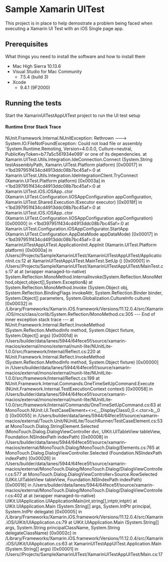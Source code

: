 # Sample Xamarin UITest

This project is in place to help demostrate a problem being faced when executing a Xamarin UI Test with an iOS Single page app.

## Prerequisites

What things you need to install the software and how to install them

- Mac High Sierra 10.13.6
- Visual Studio for Mac Community
  - 7.5.4 (build 3)
- Xcode
  - 9.4.1 (9F2000)
  
## Running the tests

Start the XamarinUITestAppUITest project to run the UI test setup

#### Runtime Error Stack Trace

NUnit.Framework.Internal.NUnitException: Rethrown ---> System.IO.FileNotFoundException: Could not load file or assembly 'System.Runtime.Remoting, Version=4.0.0.0, Culture=neutral, PublicKeyToken=b77a5c561934e089' or one of its dependencies.
  at Xamarin.UITest.Utils.Integration.IdeConnection.Connect (System.String testAssemblyPath, Xamarin.UITest.Platform platform) [0x00017] in <1bd397951f434cd4913ddc08b7bc45af>:0
  at Xamarin.UITest.Utils.Integration.IdeIntegrationClient.TryConnect (Xamarin.UITest.Platform platform) [0x0003a] in <1bd397951f434cd4913ddc08b7bc45af>:0
  at Xamarin.UITest.iOS.iOSApp..ctor (Xamarin.UITest.Configuration.IiOSAppConfiguration appConfiguration, Xamarin.UITest.Shared.Execution.IExecutor executor) [0x0018f] in <1bd397951f434cd4913ddc08b7bc45af>:0
  at Xamarin.UITest.iOS.iOSApp..ctor (Xamarin.UITest.Configuration.IiOSAppConfiguration appConfiguration) [0x00000] in <1bd397951f434cd4913ddc08b7bc45af>:0
  at Xamarin.UITest.Configuration.iOSAppConfigurator.StartApp (Xamarin.UITest.Configuration.AppDataMode appDataMode) [0x00017] in <1bd397951f434cd4913ddc08b7bc45af>:0
  at XamarinUITestAppUITest.ApplicationInit.AppInit (Xamarin.UITest.Platform platform) [0x0000a] in /Users/<useraccount>/Projects/SampleXamarinUITest/XamarinUITestAppUITest/ApplicationInit.cs:12
  at XamarinUITestAppUITest.MainTest.SetUp () [0x00001] in /Users/<useraccount>/Projects/SampleXamarinUITest/XamarinUITestAppUITest/MainTest.cs:17
  at at (wrapper managed-to-native) System.Reflection.MonoMethod.InternalInvoke(System.Reflection.MonoMethod,object,object[],System.Exception&)
  at System.Reflection.MonoMethod.Invoke (System.Object obj, System.Reflection.BindingFlags invokeAttr, System.Reflection.Binder binder, System.Object[] parameters, System.Globalization.CultureInfo culture) [0x00032] in /Library/Frameworks/Xamarin.iOS.framework/Versions/11.12.0.4/src/Xamarin.iOS/mcs/class/corlib/System.Reflection/MonoMethod.cs:305
  --- End of inner exception stack trace ---
  at NUnit.Framework.Internal.Reflect.InvokeMethod (System.Reflection.MethodInfo method, System.Object fixture, System.Object[] args) [0x0001d] in /Users/builder/data/lanes/5944/64fece5f/source/xamarin-macios/external/mono/external/nunit-lite/NUnitLite-1.0.0/src/framework/Internal/Reflect.cs:220
  at NUnit.Framework.Internal.Reflect.InvokeMethod (System.Reflection.MethodInfo method, System.Object fixture) [0x00000] in /Users/builder/data/lanes/5944/64fece5f/source/xamarin-macios/external/mono/external/nunit-lite/NUnitLite-1.0.0/src/framework/Internal/Reflect.cs:199
  at NUnit.Framework.Internal.Commands.OneTimeSetUpCommand.Execute (NUnit.Framework.Internal.TestExecutionContext context) [0x00058] in /Users/builder/data/lanes/5944/64fece5f/source/xamarin-macios/external/mono/external/nunit-lite/NUnitLite-1.0.0/src/framework/Internal/Commands/OneTimeSetUpCommand.cs:63
  at MonoTouch.NUnit.UI.TestCaseElement+<>c__DisplayClass0_0.<.ctor>b__0 () [0x00055] in /Users/builder/data/lanes/5944/64fece5f/source/xamarin-macios/external/Touch.Unit/NUnitLite/TouchRunner/TestCaseElement.cs:53
  at MonoTouch.Dialog.StringElement.Selected (MonoTouch.Dialog.DialogViewController dvc, UIKit.UITableView tableView, Foundation.NSIndexPath indexPath) [0x00008] in /Users/builder/data/lanes/5944/64fece5f/source/xamarin-macios/external/MonoTouch.Dialog/MonoTouch.Dialog/Elements.cs:765
  at MonoTouch.Dialog.DialogViewController.Selected (Foundation.NSIndexPath indexPath) [0x00026] in /Users/builder/data/lanes/5944/64fece5f/source/xamarin-macios/external/MonoTouch.Dialog/MonoTouch.Dialog/DialogViewController.cs:577
  at MonoTouch.Dialog.DialogViewController+Source.RowSelected (UIKit.UITableView tableView, Foundation.NSIndexPath indexPath) [0x00016] in /Users/builder/data/lanes/5944/64fece5f/source/xamarin-macios/external/MonoTouch.Dialog/MonoTouch.Dialog/DialogViewController.cs:402
  at at (wrapper managed-to-native) UIKit.UIApplication.UIApplicationMain(int,string[],intptr,intptr)
  at UIKit.UIApplication.Main (System.String[] args, System.IntPtr principal, System.IntPtr delegate) [0x00005] in /Library/Frameworks/Xamarin.iOS.framework/Versions/11.12.0.4/src/Xamarin.iOS/UIKit/UIApplication.cs:79
  at UIKit.UIApplication.Main (System.String[] args, System.String principalClassName, System.String delegateClassName) [0x0002c] in /Library/Frameworks/Xamarin.iOS.framework/Versions/11.12.0.4/src/Xamarin.iOS/UIKit/UIApplication.cs:63
  at XamarinUITestAppUITest.Application.Main (System.String[] args) [0x00001] in /Users/<useraccount>/Projects/SampleXamarinUITest/XamarinUITestAppUITest/Main.cs:17

